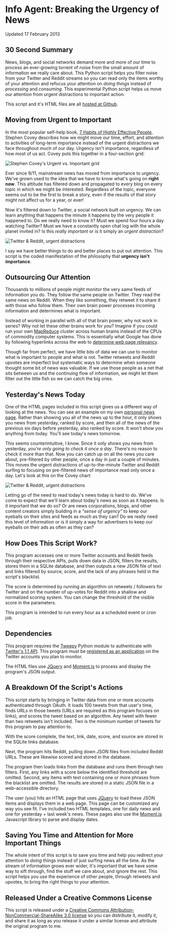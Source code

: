 # Info Agent: Breaking the Urgency of News

Updated 17 February 2013

## 30 Second Summary

News, blogs, and social networks demand more and more of our time to process an ever-growing torrent of noise from the small amount of information we really care about. This Python script helps you filter noise from your Twitter and Reddit streams so you can read only the items worthy of your attention and refocus your attention on *doing things* instead of *processing* and *consuming*. This experimental Python script helps us move our attention from urgent distractions to important action.

This script and it's HTML files are all [hosted at Github](https://github.com/mshea/Info-Agent).

## Moving from Urgent to Important

In the most popular self-help book, [7 Habits of Highly Effective People](http://www.amazon.com/dp/0743269519/ref=as_li_ss_til?tag=mikesheanet-20&camp=0&creative=0&linkCode=as4&creativeASIN=0743269519&adid=0AR6MH60DEX0FA59GEMS), Stephen Covey describes how we might move our time, effort, and attention to activities of long-term importance instead of the urgent distractions we face throughout much of our day. Urgency isn't importance, regardless of how most of us act. Covey puts this together in a four-section grid:

<img src="http://mikeshea.net/images/urgent-important.jpg" alt="Stephen Covey's Urgent vs. Important grid">

Ever since 9/11, mainstream news has moved from importance to urgency. We've grown used to the idea that we have to know what's going on **right now**. This attitude has filtered down and propagated to every blog on every topic in which we might be interested. Regardless of the topic, everyone seems out to be the first to break a story, even if the results of that story might not affect us for a year, or ever!

Now it's filtered down to Twitter, a social network built on urgency. We can learn anything that happens the minute it happens by the very people it happened to. Do we really need to know it? Must we spend four hours a day watching Twitter? Must we have a constantly open chat log with the whole planet invited in? Is this *really important* or is it simply an *urgent distraction*?

<img src="http://mikeshea.net/images/urgent_twitter.jpg" alt="Twitter & Reddit, urgent distractions">

I say we have better things to do and better places to put out attention. This script is the coded manifestation of the philosophy that **urgency isn't importance**.

## Outsourcing Our Attention

Thousands to millions of people might monitor the very same feeds of information you do. They follow the same people on Twitter. They read the same news on Reddit. When they like something, they retweet it to share it with those who follow them. Their own brain power processes incoming information and determines what is important.

Instead of working in parallel with all of that brain power, why not work in series? Why not let these other brains work for *you*? Imagine if you could run your own [MapReduce](http://en.wikipedia.org/wiki/MapReduce) cluster across human brains instead of the CPUs of commodity computer systems. This is essentially what Google has done by following hyperlinks across the web to [determine web page relevancy](http://en.wikipedia.org/wiki/PageRank).

Though far from perfect, we have little bits of data we can use to monitor what is important to people and what is not. Twitter retweets and Reddit upvotes are imperfect but systematic ways to determine when someone thought some bit of news was valuable. If we use those people as a net that sits between us and the continuing flow of information, we might let them filter out the little fish so we can catch the big ones.

## Yesterday's News Today

One of the HTML pages included in this script gives us a different way of looking at the news. You can see an example on my own [personal news page](http://mikeshea.net/news/). Rather than showing you all of the news up to the hour, it only shows you news from yesterday, ranked by score, and then all of the news of the previous six days before yesterday, also ranked by score. It won't show you anything from today. You'll see today's news tomorrow.

This seems counterintuitive, I know. Since it only shows you news from yesterday, *you're only going to check it once a day*. There's no reason to check it more than that. Now you can catch up on all the news you care about, pre-filtered by other people, once a day in just a couple of minutes. This moves the urgent distractions of up-to-the-minute Twitter and Reddit surfing to focusing on pre-filtered news of importance read only once a day. Let's look at this on the Covey chart:

<img src="http://mikeshea.net/images/urgent_twitter_important_infoagent.jpg" alt="Twitter & Reddit, urgent distractions">

Letting go of the need to read today's news today is hard to do. We've come to expect that we'll learn about today's news as soon as it happens. Is it important that we do so? Or are news corporations, blogs, and other content creators simply building in a *"sense of urgency"* to keep our eyeballs on their sites and feeds as much as they can? Do we really need this level of information or is it simply a way for advertisers to keep our eyeballs on their ads as often as they can?

## How Does This Script Work?

This program accesses one or more Twitter accounts and Reddit feeds through their respective APIs, pulls down data in JSON, filters the results, stores them in a SQLite database, and then outputs a new JSON file of text and links filtered by source, score, and the lack of any phrases held in the script's blacklist.

The score is determined by running an algorithm on retweets / followers for Twitter and on the number of up-votes for Reddit into a shallow and normalized scoring system. You can change the threshold of the visible score in the parameters.

This program is intended to run every hour as a scheduled event or cron job.

## Dependencies

This program requires the [Tweepy](https://github.com/tweepy/tweepy) Python module to authenticate with [Twitter's 1.1 API](https://dev.twitter.com/docs/api/1.1). This program must be [registered as an application](https://dev.twitter.com/apps) on the Twitter accounts you plan to monitor.

The HTML files use [JQuery](http://jquery.com) and [Moment.js](http://momentjs.com) to process and display the program's JSON output.

## A Breakdown Of the Script's Actions

This script starts by bringing in Twitter data from one or more accounts authenticated through OAuth. It loads 100 tweets from that user's time, finds URLs in those tweets (URLs are required as this program focuses on links), and scores the tweet based on an algorithm. Any tweet with fewer than two retweets isn't included. Two is the minimum number of tweets for this program to pay attention to.

With the score complete, the text, link, date, score, and source are stored in the SQLite links database.

Next, the program hits Reddit, pulling down JSON files from included Reddit URLs. These are likewise scored and stored in the database.

The program then loads links from the database and runs them through two filters. First, any links with a score below the identified threshold are omitted. Second, any items with text containing one or more phrases from the blacklist are omitted. The results are stored in a static JSON file in a web-accessible directory.

The user (you) hits an HTML page that uses [JQuery](http://jquery.com) to load these JSON items and displays them in a web page. This page can be customized any way you see fit. I've included two HTML templates, one for daily news and one for yesterday + last week's news. These pages also use the [Moment.js](http://momentjs.com) Javascript library to parse and display dates.

## Saving You Time and Attention for More Important Things

The whole intent of this script is to save you time and help you redirect your attention to *doing* things instead of just surfing news all the time. As the stream of information grows ever wider, it's important that we have some way to sift through, find the stuff we care about, and ignore the rest. This script helps you use the experience of other people, through retweets and upvotes, to bring the right things to your attention.

## Released Under a Creative Commons License

This script is released under a [Creative Commons Attribution-NonCommercial-ShareAlike 3.0 license](http://creativecommons.org/licenses/by-nc-sa/3.0/) so you can distribute it, modify it, and share it as long as you release it under a similar license and attribute the original program to me. 
